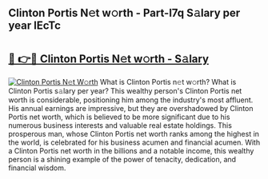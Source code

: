 ## Clinton Portis N𝚎t w𝚘rth - Part-l7q S𝚊lary per year lEcTc

# <h2><a href="http://gc1kdp.nevu.top/?p=Clinton+Portis">🔗 👉🔴 Clinton Portis N𝚎t w𝚘rth - S𝚊lary</a></h2>

[![Clinton Portis N𝚎t W𝚘rth](https://i.imgur.com/Oavwk0R.jpeg)](http://gc1kdp.nevu.top/?p=Clinton+Portis)
What is Clinton Portis n𝚎t w𝚘rth? What is Clinton Portis s𝚊lary per year?
This wealthy person's Clinton Portis net worth is considerable, positioning him among the industry's most affluent. His annual earnings are impressive, but they are overshadowed by Clinton Portis net worth, which is believed to be more significant due to his numerous business interests and valuable real estate holdings. This prosperous man, whose Clinton Portis net worth ranks among the highest in the world, is celebrated for his business acumen and financial acumen. With a Clinton Portis net worth in the billions and a notable income, this wealthy person is a shining example of the power of tenacity, dedication, and financial wisdom.
